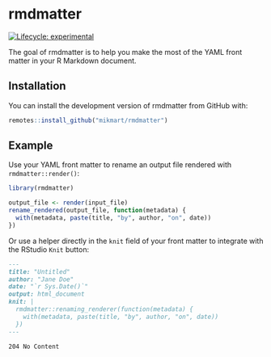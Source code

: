 # rmdmatter

<!-- badges: start -->
[![Lifecycle: experimental](https://img.shields.io/badge/lifecycle-experimental-orange.svg)](https://lifecycle.r-lib.org/articles/stages.html#experimental)
<!-- badges: end -->

The goal of rmdmatter is to help you make the most of the YAML front matter in your R Markdown document.

## Installation

You can install the development version of rmdmatter from GitHub with:

``` r
remotes::install_github("mikmart/rmdmatter")
```

## Example

Use your YAML front matter to rename an output file rendered with `rmdmatter::render()`:

``` r
library(rmdmatter)

output_file <- render(input_file)
rename_rendered(output_file, function(metadata) {
  with(metadata, paste(title, "by", author, "on", date))
})
```

Or use a helper directly in the `knit` field of your front matter to integrate with the RStudio `Knit` button:

``` markdown
---
title: "Untitled"
author: "Jane Doe"
date: "`r Sys.Date()`"
output: html_document
knit: |
  rmdmatter::renaming_renderer(function(metadata) {
    with(metadata, paste(title, "by", author, "on", date))
  })
---

204 No Content
```

